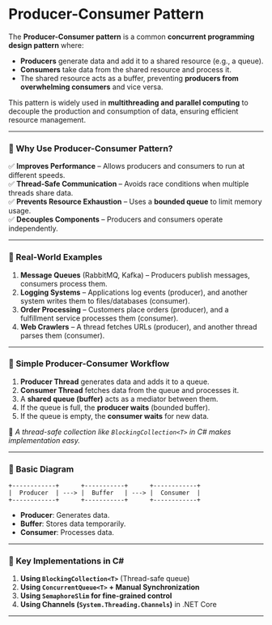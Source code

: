 ﻿# **Producer-Consumer Pattern**

The **Producer-Consumer pattern** is a common **concurrent programming design pattern** where:

- **Producers** generate data and add it to a shared resource (e.g., a queue).
- **Consumers** take data from the shared resource and process it.
- The shared resource acts as a buffer, preventing **producers from overwhelming consumers** and vice versa.

This pattern is widely used in **multithreading and parallel computing** to decouple the production and consumption of data, ensuring efficient resource management.

---

### **🔹 Why Use Producer-Consumer Pattern?**
✅ **Improves Performance** – Allows producers and consumers to run at different speeds.  
✅ **Thread-Safe Communication** – Avoids race conditions when multiple threads share data.  
✅ **Prevents Resource Exhaustion** – Uses a **bounded queue** to limit memory usage.  
✅ **Decouples Components** – Producers and consumers operate independently.

---

### **🔹 Real-World Examples**
1. **Message Queues** (RabbitMQ, Kafka) – Producers publish messages, consumers process them.
2. **Logging Systems** – Applications log events (producer), and another system writes them to files/databases (consumer).
3. **Order Processing** – Customers place orders (producer), and a fulfillment service processes them (consumer).
4. **Web Crawlers** – A thread fetches URLs (producer), and another thread parses them (consumer).

---

### **🔹 Simple Producer-Consumer Workflow**
1. **Producer Thread** generates data and adds it to a queue.
2. **Consumer Thread** fetches data from the queue and processes it.
3. A **shared queue (buffer)** acts as a mediator between them.
4. If the queue is full, the **producer waits** (bounded buffer).
5. If the queue is empty, the **consumer waits** for new data.

📌 *A thread-safe collection like `BlockingCollection<T>` in C# makes implementation easy.*

---

### **🔹 Basic Diagram**
```
+------------+      +-----------+      +------------+
|  Producer  | ---> |  Buffer   | ---> |  Consumer  |
+------------+      +-----------+      +------------+
```
- **Producer**: Generates data.
- **Buffer**: Stores data temporarily.
- **Consumer**: Processes data.

---

### **🔹 Key Implementations in C#**
1. **Using `BlockingCollection<T>`** (Thread-safe queue)
2. **Using `ConcurrentQueue<T>` + Manual Synchronization**
3. **Using `SemaphoreSlim` for fine-grained control**
4. **Using Channels (`System.Threading.Channels`)** in .NET Core

---